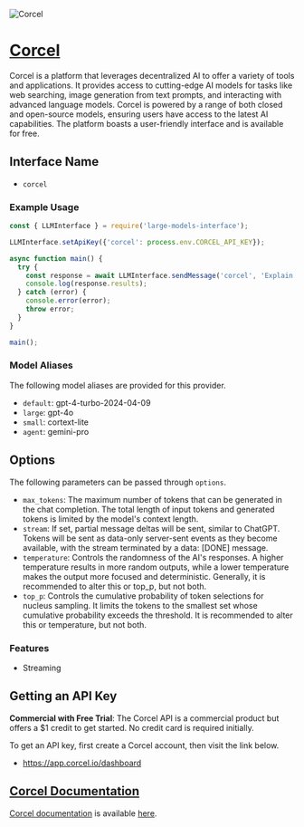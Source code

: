 ![Corcel](https://corcel.io/opengraph-image.png?7dc7fa422d541b32)

# [Corcel](https://corcel.io)

Corcel is a platform that leverages decentralized AI to offer a variety of tools and applications. It provides access to cutting-edge AI models for tasks like web searching, image generation from text prompts, and interacting with advanced language models. Corcel is powered by a range of both closed and open-source models, ensuring users have access to the latest AI capabilities. The platform boasts a user-friendly interface and is available for free.

## Interface Name

- `corcel`

### Example Usage

```javascript
const { LLMInterface } = require('large-models-interface');

LLMInterface.setApiKey({'corcel': process.env.CORCEL_API_KEY});

async function main() {
  try {
    const response = await LLMInterface.sendMessage('corcel', 'Explain the importance of low latency LLMs.');
    console.log(response.results);
  } catch (error) {
    console.error(error);
    throw error;
  }
}

main();
```

### Model Aliases

The following model aliases are provided for this provider. 

- `default`: gpt-4-turbo-2024-04-09
- `large`: gpt-4o
- `small`: cortext-lite
- `agent`: gemini-pro


## Options

The following parameters can be passed through `options`.

- `max_tokens`: The maximum number of tokens that can be generated in the chat completion. The total length of input tokens and generated tokens is limited by the model's context length.
- `stream`: If set, partial message deltas will be sent, similar to ChatGPT. Tokens will be sent as data-only server-sent events as they become available, with the stream terminated by a data: [DONE] message.
- `temperature`: Controls the randomness of the AI's responses. A higher temperature results in more random outputs, while a lower temperature makes the output more focused and deterministic. Generally, it is recommended to alter this or top_p, but not both.
- `top_p`: Controls the cumulative probability of token selections for nucleus sampling. It limits the tokens to the smallest set whose cumulative probability exceeds the threshold. It is recommended to alter this or temperature, but not both.


### Features

- Streaming


## Getting an API Key

**Commercial with Free Trial**: The Corcel API is a commercial product but offers a $1 credit to get started. No credit card is required initially.

To get an API key, first create a Corcel account, then visit the link below.

- https://app.corcel.io/dashboard


## [Corcel Documentation](https://docs.corcel.io/reference/the-corcel-api)

[Corcel documentation](https://docs.corcel.io/reference/the-corcel-api) is available [here](https://docs.corcel.io/reference/the-corcel-api).
